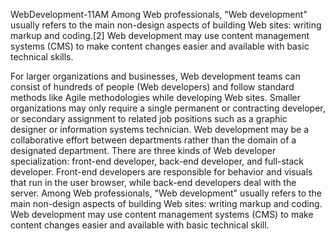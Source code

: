 WebDevelopment-11AM
Among Web professionals, "Web development" usually refers to the main non-design aspects of building Web sites: writing markup and coding.[2] Web development may use content management systems (CMS) to make content changes easier and available with basic technical skills.

For larger organizations and businesses, Web development teams can consist of hundreds of people (Web developers) and follow standard methods like Agile methodologies while developing Web sites. Smaller organizations may only require a single permanent or contracting developer, or secondary assignment to related job positions such as a graphic designer or information systems technician. Web development may be a collaborative effort between departments rather than the domain of a designated department. There are three kinds of Web developer specialization: front-end developer, back-end developer, and full-stack developer. Front-end developers are responsible for behavior and visuals that run in the user browser, while back-end developers deal with the server.
Among Web professionals, "Web development" usually refers to the main non-design aspects of building Web sites: writing markup and coding. Web development may use content management systems (CMS) to make content changes easier and available with basic technical skill.

